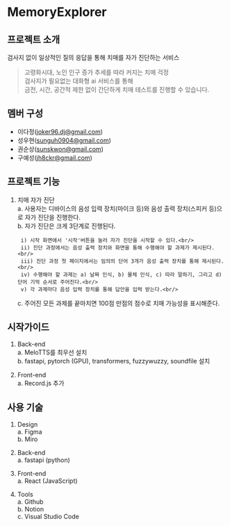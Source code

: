 # MemoryExplorer

## 프로젝트 소개
검사지 없이 일상적인 질의 응답을 통해 치매를 자가 진단하는 서비스

>고령화시대, 노인 인구 증가 추세를 따라 커지는 치매 걱정<br/>
>검사지가 필요없는 대화형 ai 서비스를 통해<br/>
>금전, 시간, 공간적 제한 없이 간단하게 치매 테스트를 진행할 수 있습니다.<br/>


## 멤버 구성
+ 이다정(joker96.dj@gmail.com)<br/>
+ 성우현(sunguh0904@gmail.com)<br/>
+ 권순상(sunskwon@gmail.com)<br/>
+ 구예성(jh8ckr@gmail.com)<br/>


## 프로젝트 기능
1. 치매 자가 진단<br/>
a. 사용자는 디바이스의 음성 입력 장치(마이크 등)와 음성 출력 장치(스피커 등)으로 자가 진단을 진행한다.<br/>
b. 자가 진단은 크게 3단계로 진행된다.<br/>

        i) 시작 화면에서 '시작'버튼을 눌러 자가 진단을 시작할 수 있다.<br/>
        ii) 진단 과정에서는 음성 출력 장치와 화면을 통해 수행해야 할 과제가 제시된다.<br/>
        iii) 진단 과정 첫 페이지에서는 임의의 단어 3개가 음성 출력 장치를 통해 제시된다.<br/>
        iv) 수행해야 할 과제는 a) 날짜 인식, b) 물체 인식, c) 따라 말하기, 그리고 d) 단어 기억 순서로 주어진다.<br/>
        v) 각 과제마다 음성 입력 장치를 통해 답안을 입력 받는다.<br/>
    c. 주어진 모든 과제를 끝마치면 100점 만점의 점수로 치매 가능성을 표시해준다.<br/>


## 시작가이드
1. Back-end<br/>
a. MeloTTS를 최우선 설치<br/>
b. fastapi, pytorch (GPU), transformers, fuzzywuzzy, soundfile 설치<br/>

2. Front-end<br/>
a. Record.js 추가<br/>


## 사용 기술
1. Design<br/>
a. Figma<br/>
b. Miro<br/>

2. Back-end<br/>
a. fastapi (python)<br/>

3. Front-end<br/>
a. React (JavaScript)<br/>

4. Tools<br/>
a. Github<br/>
b. Notion<br/>
c. Visual Studio Code<br/>
